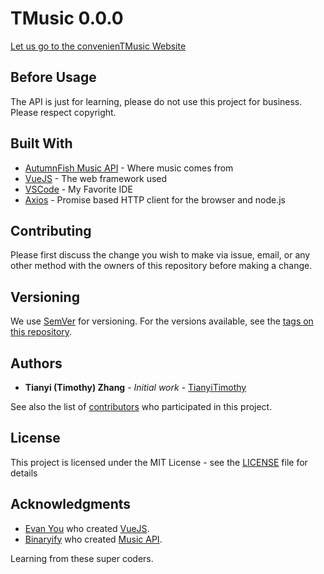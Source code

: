 # TMusic 0.0.0

[Let us go to the convenienTMusic Website](https://tianyitimothy.github.io/vue-music.html) 

## Before Usage

The API is just for learning, please do not use this project for business. Please respect copyright.

## Built With

- [AutumnFish Music API](<https://binaryify.github.io/NeteaseCloudMusicApi/#/?id=neteasecloudmusicapi>) - Where music comes from
- [VueJS](https://vuejs.org/) - The web framework used
- [VSCode](https://code.visualstudio.com/) - My Favorite IDE
- [Axios](https://github.com/axios/axios) - Promise based HTTP client for the browser and node.js

## Contributing

Please first discuss the change you wish to make via issue, email, or any other method with the owners of this repository before making a change.

## Versioning

We use [SemVer](http://semver.org/) for versioning. For the versions available, see the [tags on this repository](https://github.com/TianyiTimothy/TMusic/tags).

## Authors

- **Tianyi (Timothy) Zhang** - *Initial work* - [TianyiTimothy](https://github.com/TianyiTimothy)

See also the list of [contributors](https://github.com/TianyiTimothy/TMusic/graphs/contributors) who participated in this project.

## License

This project is licensed under the MIT License - see the [LICENSE](https://github.com/TianyiTimothy/TMusic/blob/master/LICENSE) file for details

## Acknowledgments

- [Evan You](https://evanyou.me/) who created [VueJS](https://vuejs.org/).
- [Binaryify](https://github.com/Binaryify) who created [Music API](https://github.com/Binaryify/NeteaseCloudMusicApi).

Learning from these super coders.